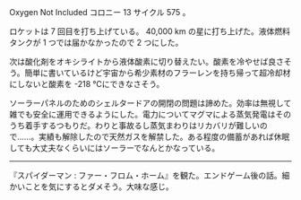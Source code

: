 Oxygen Not Included コロニー 13 サイクル 575 。

ロケットは 7 回目を打ち上げている。 40,000 km の星に打ち上げた。液体燃料タンクが 1 つでは届かなかったので 2 つにした。

次は酸化剤をオキシライトから液体酸素に切り替えたい。酸素を冷やせば良さそう。簡単に書いているけど宇宙から希少素材のフラーレンを持ち帰って超冷却材にしないと酸素を -218 ℃にできなさそう。

ソーラーパネルのためのシェルタードアの開閉の問題は諦めた。効率は無視して雑でも安全に運用できるようにした。電力についてマグマによる蒸気発電はそのうち着手するつもりだ。わりと事故るし蒸気まわりはリカバリが難しいので……。実績も解除したので天然ガスを解禁した。ある程度の備蓄があれば休眠しても大丈夫なくらいにはソーラーでなんとかなっている。

---

『スパイダーマン : ファー・フロム・ホーム』を観た。エンドゲーム後の話。細かいことを気にするとダメそう。大味な感じ。
